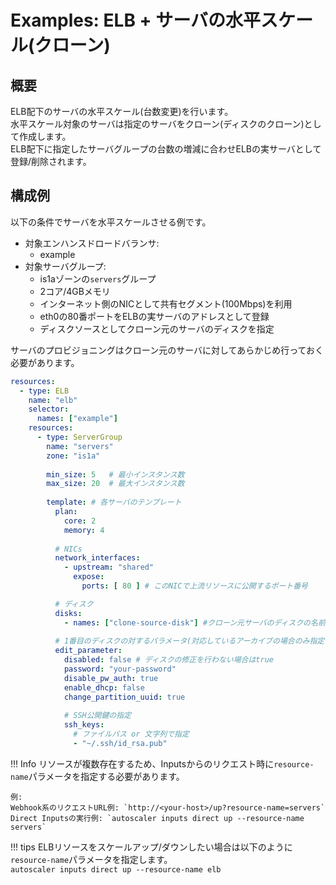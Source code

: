 # Examples: ELB + サーバの水平スケール(クローン)

## 概要

ELB配下のサーバの水平スケール(台数変更)を行います。  
水平スケール対象のサーバは指定のサーバをクローン(ディスクのクローン)として作成します。  
ELB配下に指定したサーバグループの台数の増減に合わせELBの実サーバとして登録/削除されます。


## 構成例

以下の条件でサーバを水平スケールさせる例です。

- 対象エンハンスドロードバランサ:
    - example
- 対象サーバグループ:
    - is1aゾーンの`servers`グループ
    - 2コア/4GBメモリ
    - インターネット側のNICとして共有セグメント(100Mbps)を利用
    - eth0の80番ポートをELBの実サーバのアドレスとして登録
    - ディスクソースとしてクローン元のサーバのディスクを指定

サーバのプロビジョニングはクローン元のサーバに対してあらかじめ行っておく必要があります。

```yaml
resources:
  - type: ELB
    name: "elb"
    selector:
      names: ["example"]
    resources:
      - type: ServerGroup
        name: "servers"
        zone: "is1a"
    
        min_size: 5   # 最小インスタンス数
        max_size: 20  # 最大インスタンス数
        
        template: # 各サーバのテンプレート
          plan:
            core: 2
            memory: 4
    
          # NICs
          network_interfaces:
            - upstream: "shared"
              expose:
                ports: [ 80 ] # このNICで上流リソースに公開するポート番号

          # ディスク
          disks:
            - names: ["clone-source-disk"] #クローン元サーバのディスクの名前
              
          # 1番目のディスクの対するパラメータ(対応しているアーカイブの場合のみ指定可能)
          edit_parameter:
            disabled: false # ディスクの修正を行わない場合はtrue
            password: "your-password"
            disable_pw_auth: true
            enable_dhcp: false
            change_partition_uuid: true
    
            # SSH公開鍵の指定
            ssh_keys:
              # ファイルパス or 文字列で指定
              - "~/.ssh/id_rsa.pub"
```

!!! Info
    リソースが複数存在するため、Inputsからのリクエスト時に`resource-name`パラメータを指定する必要があります。  
    
    例:  
    Webhook系のリクエストURL例: `http://<your-host>/up?resource-name=servers`  
    Direct Inputsの実行例: `autoscaler inputs direct up --resource-name servers`  

!!! tips
    ELBリソースをスケールアップ/ダウンしたい場合は以下のように`resource-name`パラメータを指定します。   
    `autoscaler inputs direct up --resource-name elb`  
